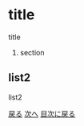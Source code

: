 <body>
    <div class="title">
        <h1>title</h1>
        <p>
            title
        </p>
    </div>
    <div class="index">
        <ol type="1">
            <li>section</li>
        </ol>
    </div>
    <div class="howTo">
        <h2>list2</h2>
        <p>
            list2
        </p>
    </div>
    <div>
        <a href="setDatabase.md">戻る</a>
        <a href="implementTemplateTestClass.md">次へ</a>
        <a href="../index.md">目次に戻る</a>
    </div>
</body>